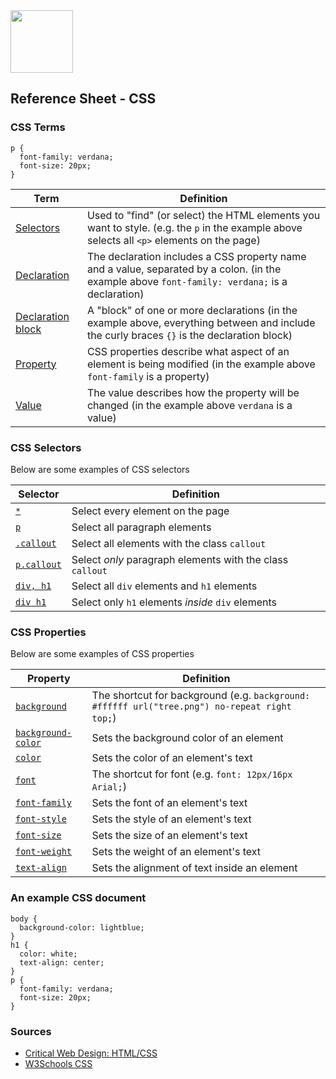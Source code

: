

<img src="https://github.com/omundy/critical-web-design/blob/master/reference-sheets/img/CSS.3.svg.png" width="100">

## Reference Sheet - CSS





### CSS Terms

```
p {
  font-family: verdana;
  font-size: 20px;
}
```

Term | Definition
--- | ---
[Selectors](https://www.w3schools.com/css/css_syntax.asp) | Used to "find" (or select) the HTML elements you want to style. (e.g. the `p` in the example above selects all `<p>` elements on the page)
[Declaration](https://www.w3schools.com/css/css_syntax.asp) | The declaration includes a CSS property name and a value, separated by a colon. (in the example above `font-family: verdana;` is a declaration)
[Declaration block](https://www.w3schools.com/css/css_syntax.asp) | A "block" of one or more declarations (in the example above, everything between and include the curly braces `{}` is the declaration block)
[Property](https://www.w3schools.com/css/css_syntax.asp) | CSS properties describe what aspect of an element is being modified (in the example above `font-family` is a property)
[Value](https://www.w3schools.com/css/css_syntax.asp) | The value describes how the property will be changed (in the example above `verdana` is a value)


### CSS Selectors
Below are some examples of CSS selectors

Selector | Definition
--- | ---
[`*`](https://www.w3schools.com/css/css_selectors.asp) | Select every element on the page
[`p`](https://www.w3schools.com/css/css_selectors.asp) | Select all paragraph elements
[`.callout`](https://www.w3schools.com/css/css_selectors.asp) | Select all elements with the class `callout`
[`p.callout`](https://www.w3schools.com/css/css_selectors.asp) | Select *only* paragraph elements with the class `callout`
[`div, h1`](https://www.w3schools.com/css/css_selectors.asp) | Select all `div` elements and `h1` elements
[`div h1`](https://www.w3schools.com/css/css_selectors.asp) | Select only `h1` elements *inside* `div` elements



### CSS Properties
Below are some examples of CSS properties

Property | Definition
--- | ---
[`background`](https://www.w3schools.com/css/css_background.asp) | The shortcut for background (e.g. `background: #ffffff url("tree.png") no-repeat right top;`)
[`background-color`](https://www.w3schools.com/css/css_background.asp) | Sets the background color of an element
[`color`](https://www.w3schools.com/css/css_colors.asp) | Sets the color of an element's text
[`font`](https://www.w3schools.com/css/css_font.asp) | The shortcut for font (e.g. `font: 12px/16px Arial;`)
[`font-family`](https://www.w3schools.com/css/css_font.asp) | Sets the font of an element's text
[`font-style`](https://www.w3schools.com/css/css_font.asp) | Sets the style of an element's text
[`font-size`](https://www.w3schools.com/css/css_font.asp) | Sets the size of an element's text
[`font-weight`](https://www.w3schools.com/css/css_font.asp) | Sets the weight of an element's text
[`text-align`](https://www.w3schools.com/css/css_align.asp) | Sets the alignment of text inside an element


### An example CSS document
```
body {
  background-color: lightblue;
}
h1 {
  color: white;
  text-align: center;
}
p {
  font-family: verdana;
  font-size: 20px;
}
```



### Sources
* [Critical Web Design: HTML/CSS](https://docs.google.com/presentation/d/1x5yJObVVAyUj2uUV3VKqxvY1L2ucPrwKDUFKmZ2elUw/edit?usp=sharing)
* [W3Schools CSS](https://www.w3schools.com/css/default.asp)
